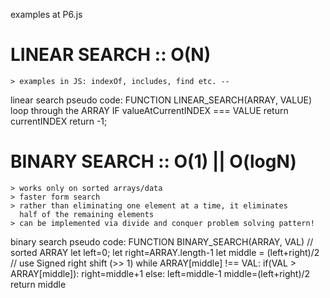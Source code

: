 examples at P6.js

# LINEAR SEARCH :: O(N)
    > examples in JS: indexOf, includes, find etc. -- 

linear search pseudo code:
FUNCTION LINEAR_SEARCH(ARRAY, VALUE)
    loop through the  ARRAY
        IF valueAtCurrentINDEX === VALUE
            return currentINDEX
    return -1;

# BINARY SEARCH :: O(1) || O(logN)
    > works only on sorted arrays/data
    > faster form search
    > rather than eliminating one element at a time, it eliminates
      half of the remaining elements
    > can be implemented via divide and conquer problem solving pattern!

binary search pseudo code:
FUNCTION BINARY_SEARCH(ARRAY, VAL) // sorted ARRAY
    let left=0;
    let right=ARRAY.length-1
    let middle = (left+right)/2 // use Signed right shift (>> 1)
    while ARRAY[middle] !== VAL:
        if(VAL > ARRAY[middle]): right=middle+1
        else: left=middle-1
        middle=(left+right)/2
    return middle 
    